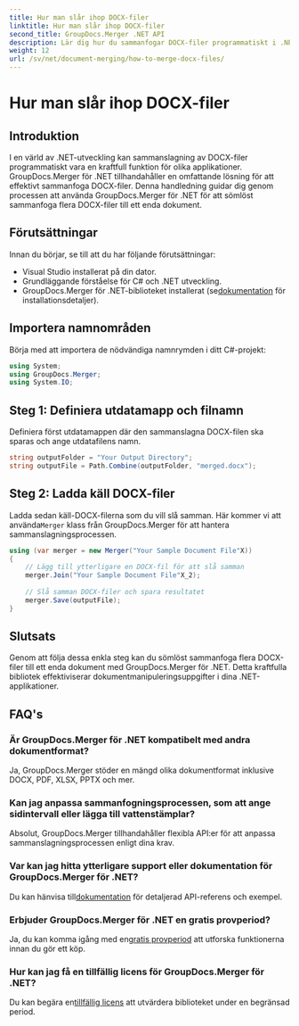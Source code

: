 ```yaml
---
title: Hur man slår ihop DOCX-filer
linktitle: Hur man slår ihop DOCX-filer
second_title: GroupDocs.Merger .NET API
description: Lär dig hur du sammanfogar DOCX-filer programmatiskt i .NET med GroupDocs.Merger, vilket förenklar dokumenthanteringsuppgifter effektivt.
weight: 12
url: /sv/net/document-merging/how-to-merge-docx-files/
---
```


# Hur man slår ihop DOCX-filer

## Introduktion
I en värld av .NET-utveckling kan sammanslagning av DOCX-filer programmatiskt vara en kraftfull funktion för olika applikationer. GroupDocs.Merger för .NET tillhandahåller en omfattande lösning för att effektivt sammanfoga DOCX-filer. Denna handledning guidar dig genom processen att använda GroupDocs.Merger för .NET för att sömlöst sammanfoga flera DOCX-filer till ett enda dokument.
## Förutsättningar
Innan du börjar, se till att du har följande förutsättningar:
- Visual Studio installerat på din dator.
- Grundläggande förståelse för C# och .NET utveckling.
-  GroupDocs.Merger för .NET-biblioteket installerat (se[dokumentation](https://tutorials.groupdocs.com/merger/net/) för installationsdetaljer).

## Importera namnområden
Börja med att importera de nödvändiga namnrymden i ditt C#-projekt:
```csharp
using System; 
using GroupDocs.Merger;
using System.IO;
```
## Steg 1: Definiera utdatamapp och filnamn
Definiera först utdatamappen där den sammanslagna DOCX-filen ska sparas och ange utdatafilens namn.
```csharp
string outputFolder = "Your Output Directory";
string outputFile = Path.Combine(outputFolder, "merged.docx");
```
## Steg 2: Ladda käll DOCX-filer
Ladda sedan käll-DOCX-filerna som du vill slå samman. Här kommer vi att använda`Merger` klass från GroupDocs.Merger för att hantera sammanslagningsprocessen.
```csharp
using (var merger = new Merger("Your Sample Document File"X))
{
    // Lägg till ytterligare en DOCX-fil för att slå samman
    merger.Join("Your Sample Document File"X_2);
    
    // Slå samman DOCX-filer och spara resultatet
    merger.Save(outputFile);
}
```

## Slutsats
Genom att följa dessa enkla steg kan du sömlöst sammanfoga flera DOCX-filer till ett enda dokument med GroupDocs.Merger för .NET. Detta kraftfulla bibliotek effektiviserar dokumentmanipuleringsuppgifter i dina .NET-applikationer.
## FAQ's
### Är GroupDocs.Merger för .NET kompatibelt med andra dokumentformat?
Ja, GroupDocs.Merger stöder en mängd olika dokumentformat inklusive DOCX, PDF, XLSX, PPTX och mer.
### Kan jag anpassa sammanfogningsprocessen, som att ange sidintervall eller lägga till vattenstämplar?
Absolut, GroupDocs.Merger tillhandahåller flexibla API:er för att anpassa sammanslagningsprocessen enligt dina krav.
### Var kan jag hitta ytterligare support eller dokumentation för GroupDocs.Merger för .NET?
 Du kan hänvisa till[dokumentation](https://tutorials.groupdocs.com/merger/net/) för detaljerad API-referens och exempel.
### Erbjuder GroupDocs.Merger för .NET en gratis provperiod?
 Ja, du kan komma igång med en[gratis provperiod](https://releases.groupdocs.com/) att utforska funktionerna innan du gör ett köp.
### Hur kan jag få en tillfällig licens för GroupDocs.Merger för .NET?
 Du kan begära en[tillfällig licens](https://purchase.groupdocs.com/temporary-license/) att utvärdera biblioteket under en begränsad period.
